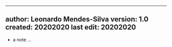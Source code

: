 ----
author: Leonardo Mendes-Silva
version: 1.0
created: 20202020
last edit: 20202020
-----

- a note
    ...
